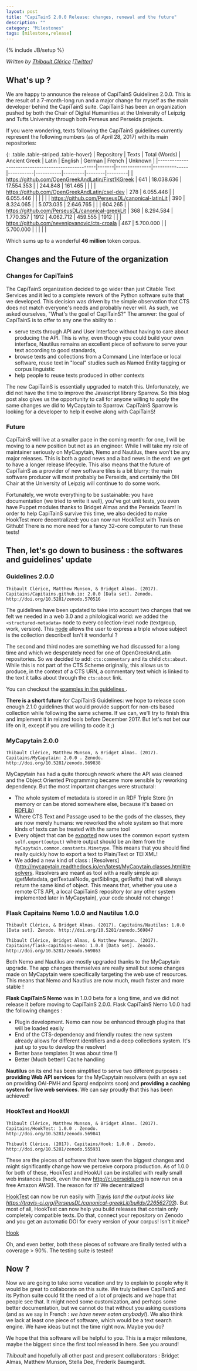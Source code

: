 ```yaml
---
layout: post
title: "CapiTainS 2.0.0 Release: changes, renewal and the future"
description: ""
category: "Milestones"
tags: [milestone,release]
---
```

{% include JB/setup %}

*Written by [Thibault Clérice](https://github.com/ponteineptique) \[[Twitter](https://github.com/twitter)\]*

## What's up ?

We are happy to announce the release of CapiTainS Guidelines 2.0.0. This is the result of a 7-month-long run and a 
major change for myself as the main developer behind the CapiTainS suite. CapiTainS has been an organization pushed by both the Chair 
of Digital Humanities at the University of Leipzig and Tufts University through both Perseus and Perseids projects.

If you were wondering, texts following the CapiTainS guidelines currently represent the following numbers (as of April 28, 2017) with its main repositories: 

{: .table .table-striped .table-hover}
| Repository                                        | Texts | Total (Words) | Ancient Greek | Latin     | English   | German  | French | Unknown |
|---------------------------------------------------|-------|---------------|---------------|-----------|-----------|---------|--------|---------|
| https://github.com/OpenGreekAndLatin/First1KGreek | 641   | 18.038.636    | 17.554.353    |           | 244.848   | 161.465 |        |         |
| https://github.com/OpenGreekAndLatin/csel-dev     | 278   | 6.055.446     |               | 6.055.446 |           |         |        |         |
| https://github.com/PerseusDL/canonical-latinLit   | 390   | 8.324.065     |               | 5.073.035 | 2.646.765 |         |        | 604.265 |
| https://github.com/PerseusDL/canonical-greekLit   | 368   | 8.294.584     | 1.770.357     | 1912      | 4.062.712 | 459.555 | 1912   |         |
| https://github.com/nevenjovanovic/cts-croala      | 467   | 5.700.000     |               | 5.700.000  |           |         |        |         |

Which sums up to a wonderful **46 million** token corpus.

## Changes and the Future of the organization

### Changes for CapiTainS

The CapiTainS organization decided to go wider than just Citable Text Services and it led to a complete rework of the Python software suite that we developed. This decision was driven by the simple observation that CTS does not match everyone's needs and probably never will. As such, we asked ourselves, "What's the goal of CapiTainS?" The answer: the goal of CapiTainS is to offer to any one the ability to :

- serve texts through API and User Interface without having to care about producing the API. This is why, even though you could build your own interface, Nautilus remains an excellent piece of software to serve your text according to good standards,
- browse texts and collections from a Command Line Interface or local software, reuse text in "local" studies such as Named Entity tagging or corpus linguistic
- help people to reuse texts produced in other contexts

The new CapiTainS is essentially upgraded to match this. Unfortunately, we did not have the time to improve the Javascript library Sparrow. So this blog post also gives us the opportunity to call for anyone willing to apply the same changes we did to MyCapytain to Sparrow. CapiTainS Sparrow is looking for a developer to help it evolve along with CapiTainS!

### Future

CapiTainS will live at a smaller pace in the coming month: for one, I will be moving to a new position but not as an engineer. While I will take my role of maintainer seriously on MyCapytain, Nemo and Nautilus, there won't be any major releases. This is both a good news and a bad news in the end: we get to have a longer release lifecycle. This also means that the future of CapiTainS as a provider of new software tiles is a bit blurry: the main software producer will most probably be Perseids, and certainly the DH Chair at the University of Leipzig will continue to do some work.

Fortunately, we wrote everything to be sustainable: you have documentation (we tried to write it well), you've got unit tests, you even have Puppet modules thanks to Bridget Almas and the Perseids Team! In order to help CapiTainS survive this time, we also decided to make HookTest more decentralized: you can now run HookTest with Travis on Github! There is no more need for a fancy 32-core computer to run these tests!

## Then, let's go down to business : the softwares and guidelines' update

### Guidelines 2.0.0

`Thibault Clérice, Matthew Munson, & Bridget Almas. (2017). Capitains/Capitains.github.io: 2.0.0 [Data set]. Zenodo. http://doi.org/10.5281/zenodo.570516`

The guidelines have been updated to take into account two changes that we felt we needed in a web 3.0 and a philological world: we added the `<structured-metadata>` node to every collection-level node (textgroup, work, version). This [node](http://purl.org/capitains/ns/1.0#structured-metadata) allows the user to express a triple whose subject is the collection described! Isn't it wonderful ?

The second and third nodes are something we had discussed for a long time and which we desperately need for one of OpenGreekAndLatin repositories. So we decided to add: `cts:commentary` and its child `cts:about`. While this is not part of the CTS Scheme originally, this allows us to produce, in the context of a CTS URN, a commentary text which is linked to the text it talks about through the `cts:about` link. 

You can checkout the [examples in the guidelines ](http://capitains.org/pages/guidelines).

**There is a short future** for CapiTainS Guidelines: we hope to release soon enough 2.1.0 guidelines that would provide support for non-cts based collection while following the same scheme. If we can, we'll try to finish this and implement it in related tools before December 2017. But let's not bet our life on it, except if you are willing to code it ;)

### MyCapytain 2.0.0

`Thibault Clérice, Matthew Munson, & Bridget Almas. (2017). Capitains/MyCapytain: 2.0.0 . Zenodo. http://doi.org/10.5281/zenodo.569838`

MyCapytain has had a quite thorough rework where the API was cleaned and the Object Oriented Programming became more sensible by reworking dependency. But the most important changes were structural: 

- The whole system of metadata is stored in an RDF Triple Store (in memory or can be stored somewhere else, because it's based on [RDFLib](https://github.com/RDFLib/rdflib))
- Where CTS Text and Passage used to be the gods of the classes, they are now merely humans: we reworked the whole system so that more kinds of texts can be treated with the same tool
- Every object that can be [exported](http://mycapytain.readthedocs.io/en/latest/MyCapytain.classes.html#exportable-parent-classes) now uses the common export system `self.export(output)` where output should be an item from the `MyCapytain.common.constants.Mimetype`. This means that you should find really quickly how to export a text to Plain/Text or TEI XML!
- We added a new kind of class : [Resolvers](http://mycapytain.readthedocs.io/en/latest/MyCapytain.classes.html#resolvers. Resolvers are meant as tool with a really simple api (getMetadata, getTextualNode, getSiblings, getReffs) that will always return the same kind of object. This means that, whether you use a remote CTS API, a local CapiTainS repository (or any other system implemented later in MyCapytain), your code should not change !

### Flask Capitains Nemo 1.0.0 and Nautilus 1.0.0

`Thibault Clérice, & Bridget Almas. (2017). Capitains/Nautilus: 1.0.0 [Data set]. Zenodo. http://doi.org/10.5281/zenodo.569847`

`Thibault Clérice, Bridget Almas, & Matthew Munson. (2017). Capitains/flask-capitains-nemo: 1.0.0 [Data set]. Zenodo. http://doi.org/10.5281/zenodo.569863`

Both Nemo and Nautilus are mostly upgraded thanks to the MyCapytain upgrade. The app changes themselves are really small but some changes made on MyCapytain were specifically targeting the web use of resources. This means that Nemo and Nautilus are now much, much faster and more stable !

**Flask CapiTainS Nemo** was in 1.0.0 beta for a long time, and we did not release it before moving to CapiTainS 2.0.0. Flask CapiTainS Nemo 1.0.0 had the following changes : 

- Plugin development. Nemo can now be enhanced through plugins that will be loaded easily
- End of the CTS-dependency and friendly routes: the new system already allows for different identifiers and a deep collections system. It's just up to you to develop the resolver!
- Better base templates (It was about time !)
- Better (Much better!) Cache handling

**Nautilus** on its end has been simplified to serve two different purposes : **providing Web API services** for the MyCapytain resolvers (with an eye set on providing OAI-PMH and Sparql endpoints soon) and **providing a caching system for live web services**. We can say proudly that this has been achieved!

### HookTest and HookUI

`Thibault Clérice, Matthew Munson, & Bridget Almas. (2017). Capitains/HookTest: 1.0.0 . Zenodo. http://doi.org/10.5281/zenodo.569841`

`Thibault Clérice. (2017). Capitains/Hook: 1.0.0 . Zenodo. http://doi.org/10.5281/zenodo.555931`

These are the pieces of software that have seen the biggest changes and might significantly change how we perceive corpora production. As of 1.0.0 for both of these, HookTest and HookUI can be installed with really small web instances (heck, even the new http://ci.perseids.org is now run on a free Amazon AWS!). The reason for it? We decentralized!

[HookTest](https://github.com/capitains/HookTest) can now be run easily with [Travis](http://travis-ci.org/) (*and the output looks like https://travis-ci.org/PerseusDL/canonical-greekLit/builds/226562703*). But most of all, HookTest can now help you build releases that contain only completely compatible texts. Do that, connect your repository on Zenodo and you get an automatic DOI for every version of your corpus! Isn't it nice?

[Hook](https://github.com/capitains/Hook)

Oh, and even better, both these pieces of software are finally tested with a coverage > 90%. The testing suite is tested!

## Now ?

Now we are going to take some vacation and try to explain to people why it would be great to collaborate on this suite. We truly believe CapiTainS and its Python suite could fit the need of a lot of projects and we hope that people see that. It might need some customization, and perhaps some better documentation, but we cannot do that without you asking questions (and as we say in French : *we have never eaten anybody!*). We also think we lack at least one piece of software, which would be a text search engine. We have ideas but not the time right now. Maybe you do? 

We hope that this software will be helpful to you. This is a major milestone, maybe the biggest since the first tool released in here. See you around!

*Thibault* and hopefully all other past and present collaborators : Bridget Almas, Matthew Munson, Stella Dee, Frederik Baumgardt.
